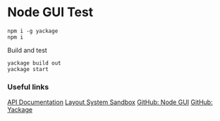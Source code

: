 # Node GUI Test

```
npm i -g yackage
npm i
```

Build and test

```
yackage build out
yackage start
```

### Useful links

[API Documentation](https://libyue.com/docs/latest/js)
[Layout System Sandbox](https://yogalayout.com/playground)
[GitHub: Node GUI](https://github.com/yue/node-gui)
[GitHub: Yackage](https://github.com/yue/yackage)
